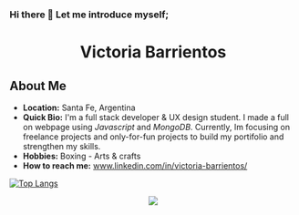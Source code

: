 ### Hi there 👋 Let me introduce myself;

<h1 align="center">Victoria Barrientos</h1>

## About Me
- **Location:** Santa Fe, Argentina
- **Quick Bio:** I'm a full stack developer & UX design student. I made a full on webpage using *Javascript* and *MongoDB*. Currently, Im focusing on freelance projects and only-for-fun projects to build my portifolio and strengthen my skills. 
- **Hobbies:** Boxing - Arts & crafts
- **How to reach me:** www.linkedin.com/in/victoria-barrientos/

[![Top Langs](https://github-readme-stats.vercel.app/api/top-langs/?username=Victoria-Barrientos&layout=compact)](https://github.com\Victoria-Barrientos/github-readme-stats)
<div align="center">
	<a href="https://github-readme-stats.vercel.app/api?username=Victoria-Barrientos&include_all_commits=true&show_icons=true&theme=radical">
	<img src="https://github-readme-stats.vercel.app/api?username=Victoria-Barrientos&include_all_commits=true&show_icons=true&theme=radical">
	</a>
</div>
<!--
⚡ Fun fact: I'm bilingual (ENGLISH & SPANISH) and in my first semester to become a literary & technical-scientific translator of English
<!--
**Victoria-Barrientos/Victoria-Barrientos** is a ✨ _special_ ✨ repository because its `README.md` (this file) appears on your GitHub profile.

Here are some ideas to get you started:

- 🔭 I’m currently working on ...
- 🌱 I’m currently learning ...
- 👯 I’m looking to collaborate on ...
- 🤔 I’m looking for help with ...
- 💬 Ask me about ...
- 📫 How to reach me: ...
- 😄 Pronouns: ...
- ⚡ Fun fact: ...
-->
